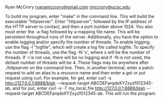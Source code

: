 Ryan McCrory
ryanamccrory@gmail.com
rmccrory@ucsc.edu

To build my program, enter "make" in the command line. This will build the executable "httpserver". Enter "httpserver", followed by the IP address of the HTTP server to contact, and then a port number above 1024. You also must enter the -a flag followed by a mapping file name. This will be persistent throughout runs of the server. Additionally, you have the option to enable logging and/or specify the number of threads. To enable logging, use the flag -l "logfile", which will create a log file called logfile. To specify the number of threads, use the flag -N 'x', where x will be the number of threads. If -l is not use, there will be no logging and if -N is not used, the default number of threads will be 4. These flags may be anywhere after ./httpserver on the command line. Then, in another terminal, enter a patch request to add an alias to a resource name and then enter a get or put request using curl. For example, for get, enter curl -s http://127.0.0.1:8888/blah --request-target ABCDEFarqdeXYZxyzf012345-ab, and for put, enter curl -s -T my_local_file http://127.0.0.1:8888/blah --request-target ABCDEFarqdeXYZxyzf012345-ab. This will run the program.
